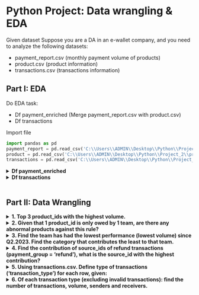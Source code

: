 # Python Project: Data wrangling & EDA 
Given dataset
Suppose you are a DA in an e-wallet company, and you need to analyze the following datasets:
<br>
- payment_report.csv (monthly payment volume of products)
- product.csv (product information)
- transactions.csv (transactions information)

## Part I: EDA
Do EDA task:
- Df payment_enriched (Merge payment_report.csv with product.csv)
- Df transactions

Import file
```python
import pandas as pd
payment_report = pd.read_csv('C:\\Users\\ADMIN\\Desktop\\Python\\Project_2\\payment_report.csv')
product = pd.read_csv('C:\\Users\\ADMIN\\Desktop\\Python\\Project_2\\product.csv')
transactions = pd.read_csv('C:\\Users\\ADMIN\\Desktop\\Python\\Project_2\\transactions.csv')
```
<details> <summary><strong>Df payment_enriched</strong></summary>
  
```python
# Df payment_enriched (Merge payment_report.csv with product.csv)
payment_enriched = payment_report.merge(product, on='product_id')
#change column type 
payment_enriched['report_month'] = pd.to_datetime(payment_enriched['report_month'])
payment_enriched['payment_group'] = payment_enriched['payment_group'].astype('string')
payment_enriched['category'] = payment_enriched['category'].astype('string')
payment_enriched['team_own'] = payment_enriched['team_own'].astype('string')
#check dup
print("duplicate count: " + str(payment_enriched.duplicated().sum()))
#check null
print("Null count:")
print(payment_enriched.isnull().sum())
print(payment_enriched.info())
print(payment_enriched.describe())

# EDA summary
#1 Change report_month, payment_group, category, team_own type to match the column values
#2 Check duplicate
#3 Check Null 
```
output
```
duplicate count: 0
Null count:
report_month     0
payment_group    0
product_id       0
source_id        0
volume           0
category         0
team_own         0
dtype: int64
<class 'pandas.core.frame.DataFrame'>
RangeIndex: 897 entries, 0 to 896
Data columns (total 7 columns):
 #   Column         Non-Null Count  Dtype         
---  ------         --------------  -----         
 0   report_month   897 non-null    datetime64[ns]
 1   payment_group  897 non-null    string        
 2   product_id     897 non-null    int64         
 3   source_id      897 non-null    int64         
 4   volume         897 non-null    int64         
 5   category       897 non-null    string        
 6   team_own       897 non-null    string        
dtypes: datetime64[ns](1), int64(3), string(3)
memory usage: 49.2 KB
None
                     report_month    product_id  source_id        volume
count                         897    897.000000      897.0  8.970000e+02
mean   2023-02-19 07:45:33.110368   1139.573021       45.0  1.338153e+08
min           2023-01-01 00:00:00     12.000000       45.0  1.000000e+04
25%           2023-02-01 00:00:00    634.000000       45.0  1.258000e+06
50%           2023-03-01 00:00:00   1023.000000       45.0  7.469786e+06
75%           2023-04-01 00:00:00   1578.000000       45.0  4.770741e+07
max           2023-04-01 00:00:00  15067.000000       45.0  4.926051e+09
std                           NaN   1161.547355        0.0  4.614672e+08
```
</details> 
<details> <summary><strong>Df transactions</strong></summary>
  
```python
#Df transactions
#change column type and abs id column to prevent - value 
transactions['sender_id'] = transactions['sender_id'].fillna(0).astype(int)
transactions['receiver_id'] = transactions['receiver_id'].fillna(0).astype(int)
transactions['receiver_id'] = transactions['receiver_id'].abs()
transactions['transStatus'] = transactions['transStatus'].abs()
#check dup and remove dup
print("duplicate count: " + str(transactions.duplicated().sum()))
transaction_remove_dup = transactions.drop_duplicates(subset = ['transaction_id'])
print("duplicate count after remove: " + str(transaction_remove_dup.duplicated().sum()))
#check null
print("Null count:")
print(transactions.isnull().sum())
print(transactions.info())
print(transactions.describe())

# EDA summary
#1 Change sender_id, receiver_id type to match the column values 
#1.1 fill Na value of sender_id, receiver_id
#1.2 abs value to prevent - value
#2 Check duplicate => remove dup
#3 Check Null 
```
output
```
duplicate count: 28
duplicate count after remove: 0
Null count:
transaction_id          0
merchant_id             0
volume                  0
transType               0
transStatus             0
sender_id               0
receiver_id             0
extra_info        1317907
timeStamp               0
dtype: int64
<class 'pandas.core.frame.DataFrame'>
RangeIndex: 1324002 entries, 0 to 1324001
Data columns (total 9 columns):
 #   Column          Non-Null Count    Dtype 
---  ------          --------------    ----- 
 0   transaction_id  1324002 non-null  int64 
 1   merchant_id     1324002 non-null  int64 
 2   volume          1324002 non-null  int64 
 3   transType       1324002 non-null  int64 
 4   transStatus     1324002 non-null  int64 
 5   sender_id       1324002 non-null  int64 
 6   receiver_id     1324002 non-null  int64 
 7   extra_info      6095 non-null     object
 8   timeStamp       1324002 non-null  int64 
dtypes: int64(8), object(1)
memory usage: 90.9+ MB
None
       transaction_id   merchant_id        volume     transType   transStatus  \
count    1.324002e+06  1.324002e+06  1.324002e+06  1.324002e+06  1.324002e+06   
mean     3.002233e+09  2.460318e+03  2.388059e+05  6.979222e+00  1.393262e+01   
std      1.042606e+07  3.304277e+03  9.681009e+05  7.459714e+00  5.533720e+01   
min      3.000000e+09  5.000000e+00  1.000000e+00  2.000000e+00  1.000000e+00   
25%      3.001121e+09  3.050000e+02  1.000000e+04  2.000000e+00  1.000000e+00   
50%      3.002200e+09  2.250000e+03  3.000000e+04  2.000000e+00  1.000000e+00   
75%      3.003255e+09  2.270000e+03  1.000000e+05  8.000000e+00  1.000000e+00   
max      6.000066e+09  1.625250e+05  7.869148e+07  3.000000e+01  1.333000e+03   

          sender_id   receiver_id     timeStamp  
count  1.324002e+06  1.324002e+06  1.324002e+06  
mean   9.956267e+07  1.825384e+08  1.683130e+12  
std    6.120830e+08  8.717789e+08  1.707815e+08  
min    0.000000e+00  0.000000e+00  1.682874e+12  
25%    1.004013e+07  4.060000e+04  1.682994e+12  
50%    1.057186e+07  3.529736e+06  1.683097e+12  
75%    2.100163e+07  2.451345e+07  1.683269e+12  
max    6.993439e+09  2.100000e+10  1.683479e+12
```
</details><br>

## Part II: Data Wrangling
<details> <summary><strong>1. Top 3 product_ids with the highest volume.</strong></summary>

```python
top_3_product_id = pd.DataFrame(payment_report.groupby('product_id')['volume'].sum().sort_values(ascending=False).head(3))
print(top_3_product_id)
```
output
```
volume
product_id             
1976        61797583647
429         14667676567
372         13713658515
```
</details>
<details> <summary><strong>2. Given that 1 product_id is only owed by 1 team, are there any abnormal products against this rule?</strong></summary>

```python
check = pd.DataFrame(product.groupby('product_id')['team_own'].count().sort_index())
print(check)

#There is no abnormal products
```
output
```
team_own
product_id          
9                  1
10                 1
11                 1
12                 1
14                 1
...              ...
2408               1
2419               1
2587               1
10039              1
15067              1

[492 rows x 1 columns]
```
</details>
<details> <summary><strong>3. Find the team has had the lowest performance (lowest volume) since Q2.2023. Find the category that contributes the least to that team.</strong></summary>

```python
payment_report_team = payment_report.merge(product, on='product_id')
#filter time
payment_report_team['report_month'] = pd.to_datetime(payment_report_team['report_month'])
Q2_payment = payment_report_team[payment_report_team['report_month'] >= '04-2023']
#lowest performance team
lowest_performance = pd.DataFrame(Q2_payment.groupby(['team_own'])['volume'].sum().sort_values().head(1))
lowest_performance_filtered = Q2_payment[Q2_payment['team_own'] == 'APS']
#category that contributes the least to that team
lowest_category = pd.DataFrame(lowest_performance_filtered.groupby(['category'])['volume'].sum().sort_values().head(1))
print(lowest_performance)
print(lowest_category)
```
output
```
team_own    volume     
APS       51141753
            volume
category          
PXXXXXE   25232438
```
</details>
<details> <summary><strong>4. Find the contribution of source_ids of refund transactions (payment_group = ‘refund’), what is the source_id with the highest contribution?</strong></summary>

```python
payment_report_refund = payment_report[payment_report['payment_group'] == 'refund']
payment_report_refund = pd.DataFrame(payment_report_refund.groupby('source_id')['volume'].sum().sort_values(ascending=False).head(1))
print(payment_report_refund)
```
output
```
source_id	  volume
38	      36527454759
```
</details>
<details> <summary><strong>5. Using transactions.csv. Define type of transactions (‘transaction_type’) for each row, given:</strong></summary>
- transType = 2 & merchant_id = 1205: Bank Transfer Transaction
- transType = 2 & merchant_id = 2260: Withdraw Money Transaction
- transType = 2 & merchant_id = 2270: Top Up Money Transaction
- transType = 2 & others merchant_id: Payment Transaction
- transType = 8, merchant_id = 2250: Transfer Money Transaction
- transType = 8 & others merchant_id: Split Bill Transaction
- Remained cases are invalid transactions
  
```python
transaction_remove_dup.loc[:, 'transaction_type'] = 'Invalid Transaction'
transaction_remove_dup.loc[transaction_remove_dup['transType'] == 2, 'transaction_type'] = 'Payment Transaction'
transaction_remove_dup.loc[(transaction_remove_dup['transType'] == 2) & (transaction_remove_dup['merchant_id'] == 1205), 'transaction_type'] = 'Bank Transfer Transaction'
transaction_remove_dup.loc[(transaction_remove_dup['transType'] == 2) & (transaction_remove_dup['merchant_id'] == 2260), 'transaction_type'] = 'Withdraw Money Transaction'
transaction_remove_dup.loc[(transaction_remove_dup['transType'] == 2) & (transaction_remove_dup['merchant_id'] == 2270), 'transaction_type'] = 'Top Up Money Transaction'
transaction_remove_dup.loc[transaction_remove_dup['transType'] == 8, 'transaction_type'] = 'Split Bill Transaction'
transaction_remove_dup.loc[(transaction_remove_dup['transType'] == 8) & (transaction_remove_dup['merchant_id'] == 2250), 'transaction_type'] = 'Transfer Money Transaction'
print(transaction_remove_dup[['transaction_id','transType','merchant_id', 'transaction_type']])
```
output
```
transaction_id  transType  merchant_id            transaction_type
0            3002692434         24            5         Invalid Transaction
1            3002692437          2          305         Payment Transaction
2            3001960110         22         7255         Invalid Transaction
3            3002680710          2         2270    Top Up Money Transaction
4            3002680713          2         2275         Payment Transaction
...                 ...        ...          ...                         ...
1323997      3003723030          2          305         Payment Transaction
1323998      3003723033          2         2270    Top Up Money Transaction
1323999      3003723036          2         2270    Top Up Money Transaction
1324000      3003723039         22            5         Invalid Transaction
1324001      3003602967          8         2250  Transfer Money Transaction

[1323974 rows x 4 columns]
```
</details>
<details> <summary><strong>6. Of each transaction type (excluding invalid transactions): find the number of transactions, volume, senders and receivers.</strong></summary>

```python
transaction_remove_dup_filtered = transaction_remove_dup[transaction_remove_dup['transaction_type'] != 'Invalid Transaction']
transaction_remove_dup_filtered = transaction_remove_dup_filtered.groupby('transaction_type')[['transaction_id', 'volume', 'sender_id', 'receiver_id']].agg({'transaction_id':'count','volume':'sum','sender_id':'nunique','receiver_id':'nunique'})
print(transaction_remove_dup_filtered)
```
output
```
                            transaction_id        volume  sender_id  \
transaction_type                                                      
Bank Transfer Transaction            37879   50605806190      23156   
Payment Transaction                 398665   71850608441     139583   
Split Bill Transaction                1376       4901464       1323   
Top Up Money Transaction            290498  108605618829     110409   
Transfer Money Transaction          341173   37032880492      39021   
Withdraw Money Transaction           33725   23418181420      24814   
                            receiver_id  
transaction_type                         
Bank Transfer Transaction          9272  
Payment Transaction              113297  
Split Bill Transaction              572  
Top Up Money Transaction         110409  
Transfer Money Transaction        34585  
Withdraw Money Transaction        24814
```
</details>
